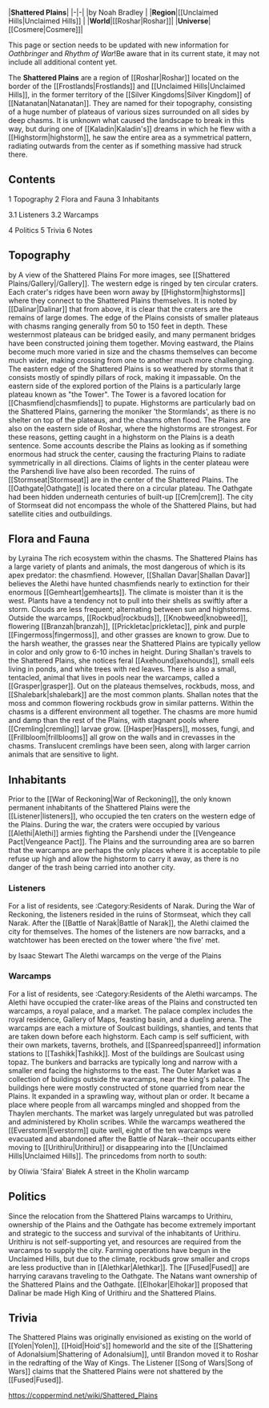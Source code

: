 |**Shattered Plains**|
|-|-|
|by  Noah Bradley |
|**Region**|[[Unclaimed Hills\|Unclaimed Hills]] |
|**World**|[[Roshar\|Roshar]]|
|**Universe**|[[Cosmere\|Cosmere]]|

This page or section needs to be updated with new information for *Oathbringer* and *Rhythm of War*!Be aware that in its current state, it may not include all additional content yet.

The **Shattered Plains** are a region of [[Roshar\|Roshar]] located on the border of the [[Frostlands\|Frostlands]] and [[Unclaimed Hills\|Unclaimed Hills]], in the former territory of the [[Silver Kingdoms\|Silver Kingdom]] of [[Natanatan\|Natanatan]]. They are named for their topography, consisting of a huge number of plateaus of various sizes surrounded on all sides by deep chasms. It is unknown what caused the landscape to break in this way, but during one of [[Kaladin\|Kaladin's]] dreams in which he flew with a [[Highstorm\|highstorm]], he saw the entire area as a symmetrical pattern, radiating outwards from the center as if something massive had struck there.

## Contents

1 Topography
2 Flora and Fauna
3 Inhabitants

3.1 Listeners
3.2 Warcamps


4 Politics
5 Trivia
6 Notes


## Topography
 by  A view of the Shattered Plains
For more images, see [[Shattered Plains/Gallery\|/Gallery]].
The western edge is ringed by ten circular craters. Each crater's ridges have been worn away by [[Highstorm\|highstorms]] where they connect to the Shattered Plains themselves. It is noted by [[Dalinar\|Dalinar]] that from above, it is clear that the craters are the remains of large domes.
The edge of the Plains consists of smaller plateaus with chasms ranging generally from 50 to 150 feet in depth. These westernmost plateaus can be bridged easily, and many permanent bridges have been constructed joining them together. Moving eastward, the Plains become much more varied in size and the chasms themselves can become much wider, making crossing from one to another much more challenging. The eastern edge of the Shattered Plains is so weathered by storms that it consists mostly of spindly pillars of rock, making it impassable.
On the eastern side of the explored portion of the Plains is a particularly large plateau known as "the Tower". The Tower is a favored location for [[Chasmfiend\|chasmfiends]] to pupate.
Highstorms are particularly bad on the Shattered Plains, garnering the moniker 'the Stormlands', as there is no shelter on top of the plateaus, and the chasms often flood. The Plains are also on the eastern side of Roshar, where the highstorms are strongest. For these reasons, getting caught in a highstorm on the Plains is a death sentence.
Some accounts describe the Plains as looking as if something enormous had struck the center, causing the fracturing Plains to radiate symmetrically in all directions. Claims of lights in the center plateau were the Parshendi live have also been recorded.
The ruins of [[Stormseat\|Stormseat]] are in the center of the Shattered Plains. The [[Oathgate\|Oathgate]] is located there on a circular plateau. The Oathgate had been hidden underneath centuries of built-up [[Crem\|crem]]. The city of Stormseat did not encompass the whole of the Shattered Plains, but had satellite cities and outbuildings.

## Flora and Fauna
 by  Lyraina  The rich ecosystem within the chasms.
The Shattered Plains has a large variety of plants and animals, the most dangerous of which is its apex predator: the chasmfiend. However, [[Shallan Davar\|Shallan Davar]] believes the Alethi have hunted chasmfiends nearly to extinction for their enormous [[Gemheart\|gemhearts]].
The climate is moister than it is the west. Plants have a tendency not to pull into their shells as swiftly after a storm. Clouds are less frequent; alternating between sun and highstorms. Outside the warcamps, [[Rockbud\|rockbuds]], [[Knobweed\|knobweed]], flowering [[Branzah\|branzah]], [[Prickletac\|prickletac]], pink and purple [[Fingermoss\|fingermoss]], and other grasses are known to grow. Due to the harsh weather, the grasses near the Shattered Plains are typically yellow in color and only grow to 6-10 inches in height.
During Shallan's travels to the Shattered Plains, she notices feral [[Axehound\|axehounds]], small eels living in ponds, and white trees with red leaves. There is also a small, tentacled, animal that lives in pools near the warcamps, called a [[Grasper\|grasper]].
Out on the plateaus themselves, rockbuds, moss, and [[Shalebark\|shalebark]] are the most common plants. Shallan notes that the moss and common flowering rockbuds grow in similar patterns.
Within the chasms is a different environment all together. The chasms are more humid and damp than the rest of the Plains, with stagnant pools where [[Cremling\|cremling]] larvae grow. [[Hasper\|Haspers]], mosses, fungi, and [[Frillbloom\|frillblooms]] all grow on the walls and in crevasses in the chasms. Translucent cremlings have been seen, along with larger carrion animals that are sensitive to light.

## Inhabitants
Prior to the [[War of Reckoning\|War of Reckoning]], the only known permanent inhabitants of the Shattered Plains were the [[Listener\|listeners]], who occupied the ten craters on the western edge of the Plains. During the war, the craters were occupied by various [[Alethi\|Alethi]] armies fighting the Parshendi under the [[Vengeance Pact\|Vengeance Pact]]. The Plains and the surrounding area are so barren that the warcamps are perhaps the only places where it is acceptable to pile refuse up high and allow the highstorm to carry it away, as there is no danger of the trash being carried into another city.

### Listeners
For a list of residents, see :Category:Residents of Narak.
During the War of Reckoning, the listeners resided in the ruins of Stormseat, which they call Narak. After the [[Battle of Narak\|Battle of Narak]], the Alethi claimed the city for themselves. The homes of the listeners are now barracks, and a watchtower has been erected on the tower where 'the five' met.

 by  Isaac Stewart  The Alethi warcamps on the verge of the Plains
### Warcamps
For a list of residents, see :Category:Residents of the Alethi warcamps.
The Alethi have occupied the crater-like areas of the Plains and constructed ten warcamps, a royal palace, and a market. The palace complex includes the royal residence, Gallery of Maps, feasting basin, and a dueling arena.
The warcamps are each a mixture of Soulcast buildings, shanties, and tents that are taken down before each highstorm. Each camp is self sufficient, with their own markets, taverns, brothels, and [[Spanreed\|spanreed]] information stations to [[Tashikk\|Tashikk]]. Most of the buildings are Soulcast using topaz. The bunkers and barracks are typically long and narrow with a smaller end facing the highstorms to the east.
The Outer Market was a collection of buildings outside the warcamps, near the king's palace. The buildings here were mostly constructed of stone quarried from near the Plains. It expanded in a sprawling way, without plan or order. It became a place where people from all warcamps mingled and shopped from the Thaylen merchants. The market was largely unregulated but was patrolled and administered by Kholin scribes.
While the warcamps weathered the [[Everstorm\|Everstorm]] quite well, eight of the ten warcamps were evacuated and abandoned after the Battle of Narak--their occupants either moving to [[Urithiru\|Urithiru]] or disappearing into the [[Unclaimed Hills\|Unclaimed Hills]].
The princedoms from north to south:

 by  Oliwia 'Sfaira' Białek  A street in the Kholin warcamp

## Politics
Since the relocation from the Shattered Plains warcamps to Urithiru, ownership of the Plains and the Oathgate has become extremely important and strategic to the success and survival of the inhabitants of Urithiru. Urithiru is not self-supporting yet, and resources are required from the warcamps to supply the city. Farming operations have begun in the Unclaimed Hills, but due to the climate, rockbuds grow smaller and crops are less productive than in [[Alethkar\|Alethkar]]. The [[Fused\|Fused]] are harrying caravans traveling to the Oathgate.
The Natans want ownership of the Shattered Plains and the Oathgate. [[Elhokar\|Elhokar]] proposed that Dalinar be made High King of Urithiru and the Shattered Plains.

## Trivia
The Shattered Plains was originally envisioned as existing on the world of [[Yolen\|Yolen]], [[Hoid\|Hoid's]] homeworld and the site of the [[Shattering of Adonalsium\|Shattering of Adonalsium]], until Brandon moved it to Roshar in the redrafting of the Way of Kings.
The Listener [[Song of Wars\|Song of Wars]] claims that the Shattered Plains were not shattered by the [[Fused\|Fused]].


https://coppermind.net/wiki/Shattered_Plains